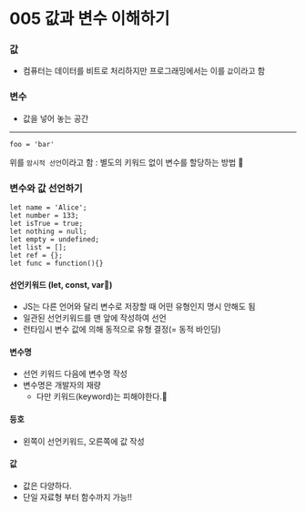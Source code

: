 # 005 값과 변수 이해하기

### 값

- 컴퓨터는 데이터를 비트로 처리하지만 프로그래밍에서는 이를 `값`이라고 함

### 변수

- 값을 넣어 놓는 공간

---

```
foo = 'bar'
```

위를 `암시적 선언`이라고 함
: 별도의 키워드 없이 변수를 할당하는 방법 💩

### 변수와 값 선언하기

```
let name = 'Alice';
let number = 133;
let isTrue = true;
let nothing = null;
let empty = undefined;
let list = [];
let ref = {};
let func = function(){}
```

#### 선언키워드 (let, const, var💩)

- JS는 다른 언어와 달리 변수로 저장할 때 어떤 유형인지 명시 안해도 됨
- 일관된 선언키워드를 맨 앞에 작성하여 선언
- 런타임시 변수 값에 의해 동적으로 유형 결정(= 동적 바인딩)

#### 변수명

- 선언 키워드 다음에 변수명 작성
- 변수명은 개발자의 재량
  - 다만 키워드(keyword)는 피해야한다.💩

#### 등호

- 왼쪽이 선언키워드, 오른쪽에 값 작성

#### 값

- 값은 다양하다.
- 단일 자료형 부터 함수까지 가능!!
